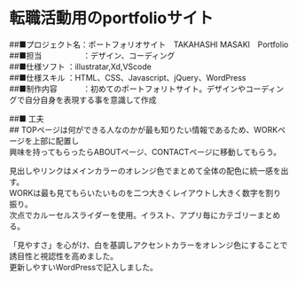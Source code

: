 # 転職活動用のportfolioサイト

##■プロジェクト名：ポートフォリオサイト　TAKAHASHI MASAKI　Portfolio<br>
##■担当　　　　　 ：デザイン、コーディング<br>
##■仕様ソフト    ：illustratar,Xd,VScode<br>
##■仕様スキル    ：HTML、CSS、Javascript、jQuery、WordPress<br>
##■制作内容　　　 ：初めてのポートフォリトサイト。デザインやコーディングで自分自身を表現する事を意識して作成<br>


##■ 工夫<br>##
TOPページは何ができる人なのかが最も知りたい情報であるため、WORKページを上部に配置し<br>
興味を持ってもらったらABOUTページ、CONTACTページに移動してもらう。<br>

見出しやリンクはメインカラーのオレンジ色でまとめて全体の配色に統一感を出す。<br>
WORKは最も見てもらいたいものを二つ大きくレイアウトし大きく数字を割り振り。<br>
次点でカルーセルスライダーを使用。イラスト、アプリ毎にカテゴリーまとめる。<br>

「見やすさ」を心がけ、白を基調しアクセントカラーをオレンジ色にすることで<br>
誘目性と視認性を高めました。<br>
更新しやすいWordPressで記入しました。
